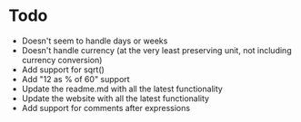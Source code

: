 # Todo 

- Doesn't seem to handle days or weeks
- Doesn't handle currency (at the very least preserving unit, not including currency conversion)
- Add support for sqrt()
- Add "12 as % of 60" support
- Update the readme.md with all the latest functionality
- Update the website with all the latest functionality
- Add support for comments after expressions

